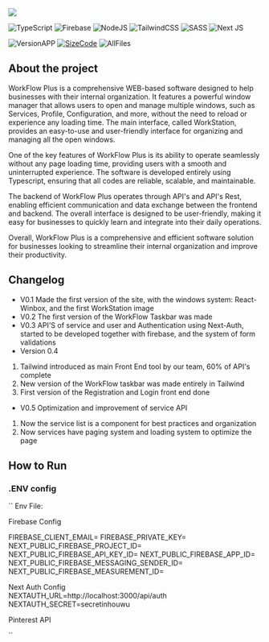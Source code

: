 <img src="https://imgur.com/9GfxFbG.png">

![TypeScript](https://img.shields.io/badge/typescript-%23007ACC.svg?style=for-the-badge&logo=typescript&logoColor=white)
![Firebase](https://img.shields.io/badge/Firebase-039BE5?style=for-the-badge&logo=Firebase&logoColor=white)
![NodeJS](https://img.shields.io/badge/node.js-6DA55F?style=for-the-badge&logo=node.js&logoColor=white)
![TailwindCSS](https://img.shields.io/badge/tailwindcss-%2338B2AC.svg?style=for-the-badge&logo=tailwind-css&logoColor=white)
![SASS](https://img.shields.io/badge/SASS-hotpink.svg?style=for-the-badge&logo=SASS&logoColor=white)
![Next JS](https://img.shields.io/badge/Next-black?style=for-the-badge&logo=next.js&logoColor=white)


![VersionAPP](https://img.shields.io/github/package-json/v/GuimaSpace/WorkFlowPlus?color=blue) [![SizeCode](https://img.shields.io/github/languages/code-size/GuimaSpace/WorkFlowPlus?style=flat-square)](https://img.shields.io/github/directory-file-count/GuimaSpace/WorkFlowPlus) ![AllFiles](https://img.shields.io/github/directory-file-count/GuimaSpace/WorkFlowPlus)


## About the project
WorkFlow Plus is a comprehensive WEB-based software designed to help businesses with their internal organization. It features a powerful window manager that allows users to open and manage multiple windows, such as Services, Profile, Configuration, and more, without the need to reload or experience any loading time. The main interface, called WorkStation, provides an easy-to-use and user-friendly interface for organizing and managing all the open windows.

One of the key features of WorkFlow Plus is its ability to operate seamlessly without any page loading time, providing users with a smooth and uninterrupted experience. The software is developed entirely using Typescript, ensuring that all codes are reliable, scalable, and maintainable.

The backend of WorkFlow Plus operates through API's and API's Rest, enabling efficient communication and data exchange between the frontend and backend. The overall interface is designed to be user-friendly, making it easy for businesses to quickly learn and integrate into their daily operations.

Overall, WorkFlow Plus is a comprehensive and efficient software solution for businesses looking to streamline their internal organization and improve their productivity.

## Changelog
- V0.1
Made the first version of the site, with the windows system: React-Winbox, and the first WorkStation image
- V0.2
The first version of the WorkFlow Taskbar was made
- V0.3
API'S of service and user and Authentication using Next-Auth, started to be developed together with firebase, and the system of form validations
- Version 0.4
1. Tailwind introduced as main Front End tool by our team, 60% of API's complete
2. New version of the WorkFlow taskbar was made entirely in Tailwind
3. First version of the Registration and Login front end done
- V0.5 Optimization and improvement of service API
1. Now the service list is a component for best practices and organization
2. Now services have paging system and loading system to optimize the page


## How to Run
### .ENV config

``
Env File: 

Firebase Config

FIREBASE_CLIENT_EMAIL=
FIREBASE_PRIVATE_KEY=
NEXT_PUBLIC_FIREBASE_PROJECT_ID=
NEXT_PUBLIC_FIREBASE_API_KEY_ID=
NEXT_PUBLIC_FIREBASE_APP_ID=
NEXT_PUBLIC_FIREBASE_MESSAGING_SENDER_ID=
NEXT_PUBLIC_FIREBASE_MEASUREMENT_ID=

Next Auth Config  
NEXTAUTH_URL=http://localhost:3000/api/auth
NEXTAUTH_SECRET=secretinhouwu

Pinterest API

``

